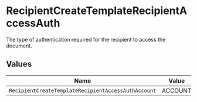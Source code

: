 # RecipientCreateTemplateRecipientAccessAuth

The type of authentication required for the recipient to access the document.


## Values

| Name                                                | Value                                               |
| --------------------------------------------------- | --------------------------------------------------- |
| `RecipientCreateTemplateRecipientAccessAuthAccount` | ACCOUNT                                             |